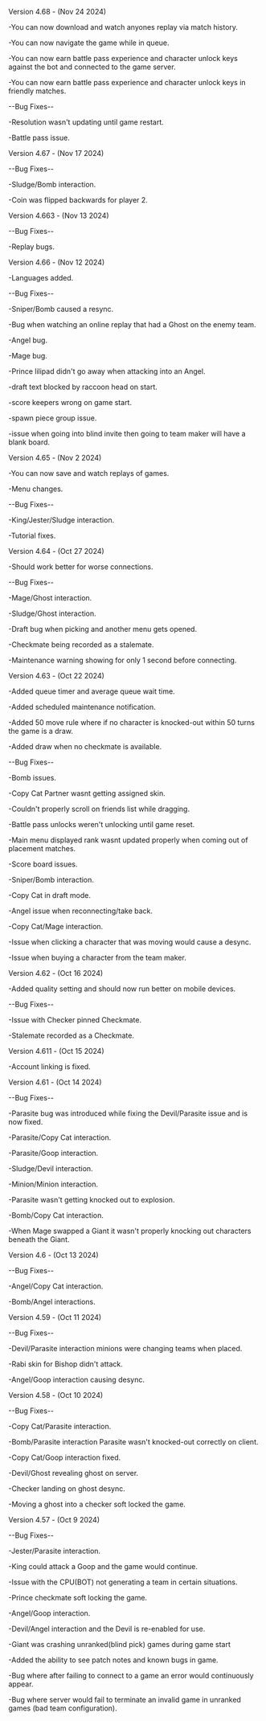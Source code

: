Version 4.68 - (Nov 24 2024)

-You can now download and watch anyones replay via match history.

-You can now navigate the game while in queue.

-You can now earn battle pass experience and character unlock keys against the bot and connected to the game server.

-You can now earn battle pass experience and character unlock keys in friendly matches.

--Bug Fixes--

-Resolution wasn't updating until game restart.

-Battle pass issue.

Version 4.67 - (Nov 17 2024)

--Bug Fixes--

-Sludge/Bomb interaction.

-Coin was flipped backwards for player 2.

Version 4.663 - (Nov 13 2024)

--Bug Fixes--

-Replay bugs.

Version 4.66 - (Nov 12 2024)

-Languages added.

--Bug Fixes--

-Sniper/Bomb caused a resync.

-Bug when watching an online replay that had a Ghost on the enemy team.

-Angel bug.

-Mage bug.

-Prince lilipad didn't go away when attacking into an Angel.

-draft text blocked by raccoon head on start.

-score keepers wrong on game start.

-spawn piece group issue.

-issue when going into blind invite then going to team maker will have a blank board.

Version 4.65 - (Nov 2 2024)

-You can now save and watch replays of games.

-Menu changes.

--Bug Fixes--

-King/Jester/Sludge interaction.

-Tutorial fixes.

Version 4.64 - (Oct 27 2024)

-Should work better for worse connections.

--Bug Fixes--

-Mage/Ghost interaction.

-Sludge/Ghost interaction.

-Draft bug when picking and another menu gets opened.

-Checkmate being recorded as a stalemate.

-Maintenance warning showing for only 1 second before connecting.

Version 4.63 - (Oct 22 2024)

-Added queue timer and average queue wait time.

-Added scheduled maintenance notification.

-Added 50 move rule where if no character is knocked-out within 50 turns the game is a draw.

-Added draw when no checkmate is available.

--Bug Fixes--

-Bomb issues.

-Copy Cat Partner wasnt getting assigned skin.

-Couldn't properly scroll on friends list while dragging.

-Battle pass unlocks weren't unlocking until game reset.

-Main menu displayed rank wasnt updated properly when coming out of placement matches.

-Score board issues.

-Sniper/Bomb interaction.

-Copy Cat in draft mode.

-Angel issue when reconnecting/take back.

-Copy Cat/Mage interaction.

-Issue when clicking a character that was moving would cause a desync.

-Issue when buying a character from the team maker.

Version 4.62 - (Oct 16 2024)

-Added quality setting and should now run better on mobile devices.

--Bug Fixes--

-Issue with Checker pinned Checkmate.

-Stalemate recorded as a Checkmate.

Version 4.611 - (Oct 15 2024)

-Account linking is fixed.

Version 4.61 - (Oct 14 2024)

--Bug Fixes--

-Parasite bug was introduced while fixing the Devil/Parasite issue and is now fixed.

-Parasite/Copy Cat interaction.

-Parasite/Goop interaction.

-Sludge/Devil interaction.

-Minion/Minion interaction.

-Parasite wasn't getting knocked out to explosion.

-Bomb/Copy Cat interaction.

-When Mage swapped a Giant it wasn't properly knocking out characters beneath the Giant.

Version 4.6 - (Oct 13 2024)

--Bug Fixes--

-Angel/Copy Cat interaction.

-Bomb/Angel interactions.

Version 4.59 - (Oct 11 2024)

--Bug Fixes--

-Devil/Parasite interaction minions were changing teams when placed.

-Rabi skin for Bishop didn't attack.

-Angel/Goop interaction causing desync.

Version 4.58 - (Oct 10 2024)

--Bug Fixes--

-Copy Cat/Parasite interaction.

-Bomb/Parasite interaction Parasite wasn't knocked-out correctly on client.

-Copy Cat/Goop interaction fixed.

-Devil/Ghost revealing ghost on server.

-Checker landing on ghost desync.

-Moving a ghost into a checker soft locked the game.

Version 4.57 - (Oct 9 2024)

--Bug Fixes--

-Jester/Parasite interaction.

-King could attack a Goop and the game would continue.

-Issue with the CPU(BOT) not generating a team in certain situations.

-Prince checkmate soft locking the game.

-Angel/Goop interaction.

-Devil/Angel interaction and the Devil is re-enabled for use.

-Giant was crashing unranked(blind pick) games during game start

-Added the ability to see patch notes and known bugs in game.

-Bug where after failing to connect to a game an error would continuously appear.

-Bug where server would fail to terminate an invalid game in unranked games (bad team configuration).
